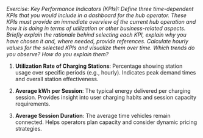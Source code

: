 *Exercise: Key Performance Indicators (KPIs): Define three time-dependent KPIs that you would include in
 a dashboard for the hub operator. These KPIs must provide an immediate overview of the current
 hub operation and how it is doing in terms of utilization or other business-related aspects. Briefly
 explain the rationale behind selecting each KPI, explain why you have chosen it and, where
 needed, provide references. Calculate hourly values for the selected KPIs and visualize them over
 time. Which trends do you observe? How do you explain them?*


1. **Utilization Rate of Charging Stations**: 
Percentage showing station usage over specific periods (e.g., hourly). 
Indicates peak demand times and overall station effectiveness.

2. **Average kWh per Session**: 
The typical energy delivered per charging session. 
Provides insight into user charging habits and session capacity requirements.

3. **Average Session Duration**: 
The average time vehicles remain connected. 
Helps operators plan capacity and consider dynamic pricing strategies.